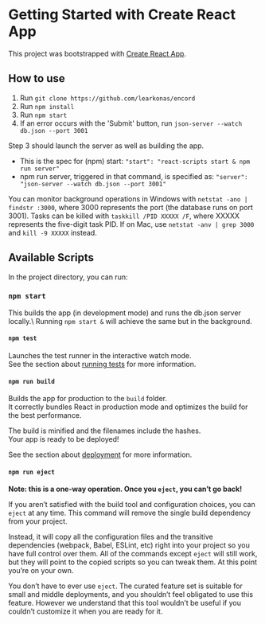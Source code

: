 # Getting Started with Create React App

This project was bootstrapped with [Create React App](https://github.com/facebook/create-react-app).

## How to use
1. Run `git clone https://github.com/learkonas/encord`
2. Run `npm install`
3. Run `npm start`
4. If an error occurs with the 'Submit' button, run `json-server --watch db.json --port 3001`

Step 3 should launch the server as well as building the app.
- This is the spec for (npm) start: `"start": "react-scripts start & npm run server"`
- npm run server, triggered in that command, is specified as: `"server": "json-server --watch db.json --port 3001"`

You can monitor background operations in Windows with `netstat -ano | findstr :3000`, where 3000 represents the port (the database runs on port 3001). Tasks can be killed with `taskkill /PID XXXXX /F`, where XXXXX represents the five-digit task PID.
If on Mac, use `netstat -anv | grep 3000` and `kill -9 XXXXX` instead.

## Available Scripts

In the project directory, you can run:

### `npm start`

This builds the app (in development mode) and runs the db.json server locally.\ Running `npm start &` will achieve the same but in the background.

#### `npm test`

Launches the test runner in the interactive watch mode.\
See the section about [running tests](https://facebook.github.io/create-react-app/docs/running-tests) for more information.

#### `npm run build`

Builds the app for production to the `build` folder.\
It correctly bundles React in production mode and optimizes the build for the best performance.

The build is minified and the filenames include the hashes.\
Your app is ready to be deployed!

See the section about [deployment](https://facebook.github.io/create-react-app/docs/deployment) for more information.

#### `npm run eject`

**Note: this is a one-way operation. Once you `eject`, you can’t go back!**

If you aren’t satisfied with the build tool and configuration choices, you can `eject` at any time. This command will remove the single build dependency from your project.

Instead, it will copy all the configuration files and the transitive dependencies (webpack, Babel, ESLint, etc) right into your project so you have full control over them. All of the commands except `eject` will still work, but they will point to the copied scripts so you can tweak them. At this point you’re on your own.

You don’t have to ever use `eject`. The curated feature set is suitable for small and middle deployments, and you shouldn’t feel obligated to use this feature. However we understand that this tool wouldn’t be useful if you couldn’t customize it when you are ready for it.
